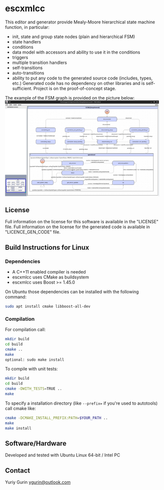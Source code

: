 escxmlcc
========

This editor and generator provide Mealy-Moore hierarchical state machine function, in particular:
  - init, state and group state nodes (plain and hierarchical FSM)
  - state handlers
  - conditions
  - data model with accessors and ability to use it in the conditions
  - triggers
  - multiple transition handlers
  - self-transitions
  - auto-transitions
  - ability to put any code to the generated source code (includes, types, etc.)
Generated code  has no dependency on other libraries and is self-sufficient.
Project is on the proof-of-concept stage.

The example of the FSM graph is provided on the picture below:
![alt text](doc/images/FSM_Example.png "FSM Example")

## License

Full information on the license for this software is available in the "LICENSE" file. Full information on the license for the generated code is available in "LICENCE_GEN_CODE" file.

## Build Instructions for Linux
### Dependencies

- A C++11 enabled compiler is needed
- escxmlcc uses CMake as buildsystem
- escxmlcc uses Boost >= 1.45.0

On Ubuntu those dependencies can be installed with the following command:
```bash
sudo apt install cmake libboost-all-dev
```

### Compilation

For compilation call:

```bash
mkdir build
cd build
cmake ..
make
optional: sudo make install
```

To compile with unit tests:
```bash
mkdir build
cd build
cmake -DWITH_TESTS=TRUE ..
make
```

To specify a installation directory (like `--prefix=` if you're used to autotools) call cmake like:
```bash
cmake -DCMAKE_INSTALL_PREFIX:PATH=$YOUR_PATH ..
make
make install
```

## Software/Hardware
Developed and tested with Ubuntu Linux 64-bit / Intel PC

## Contact
Yuriy Gurin <ygurin@outlook.com>
